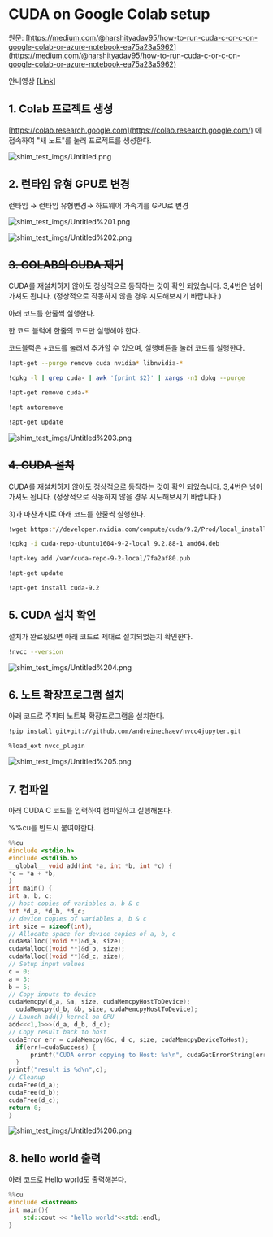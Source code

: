 # CUDA on Google Colab setup

원문: [https://medium.com/@harshityadav95/how-to-run-cuda-c-or-c-on-google-colab-or-azure-notebook-ea75a23a5962](https://medium.com/@harshityadav95/how-to-run-cuda-c-or-c-on-google-colab-or-azure-notebook-ea75a23a5962)

안내영상 [[Link](https://www.youtube.com/watch?v=_cTG9_f67y8&feature=youtu.be)]

## 1. Colab 프로젝트 생성

[https://colab.research.google.com](https://colab.research.google.com/) 에 접속하여 "새 노트"를 눌러 프로젝트를 생성한다.

![shim_test_imgs/Untitled.png](shim_test_imgs/Untitled.png)

## 2. 런타임 유형 GPU로 변경

런타임 → 런타임 유형변경→ 하드웨어 가속기를 GPU로 변경

![shim_test_imgs/Untitled%201.png](shim_test_imgs/Untitled%201.png)

![shim_test_imgs/Untitled%202.png](shim_test_imgs/Untitled%202.png)

## ~~3. COLAB의 CUDA 제거~~

CUDA를 재설치하지 않아도 정상적으로 동작하는 것이 확인 되었습니다. 3,4번은 넘어가셔도 됩니다. (정상적으로 작동하지 않을 경우 시도해보시기 바랍니다.)

아래 코드를 한줄씩 실행한다.

한 코드 블럭에 한줄의 코드만 실행해야 한다.

코드블럭은 +코드를 눌러서 추가할 수 있으며, 실행버튼을 눌러 코드를 실행한다.

```bash
!apt-get --purge remove cuda nvidia* libnvidia-*
```

```bash
!dpkg -l | grep cuda- | awk '{print $2}' | xargs -n1 dpkg --purge
```

```bash
!apt-get remove cuda-*
```

```bash
!apt autoremove
```

```bash
!apt-get update
```

![shim_test_imgs/Untitled%203.png](shim_test_imgs/Untitled%203.png)

## ~~4. CUDA 설치~~

CUDA를 재설치하지 않아도 정상적으로 동작하는 것이 확인 되었습니다. 3,4번은 넘어가셔도 됩니다. (정상적으로 작동하지 않을 경우 시도해보시기 바랍니다.)

3)과 마찬가지로 아래 코드를 한줄씩 실행한다.

```bash
!wget https:*//developer.nvidia.com/compute/cuda/9.2/Prod/local_installers/cuda-repo-ubuntu1604-9-2-local_9.2.88-1_amd64 -O cuda-repo-ubuntu1604-9-2-local_9.2.88-1_amd64.deb*
```

```bash
!dpkg -i cuda-repo-ubuntu1604-9-2-local_9.2.88-1_amd64.deb
```

```bash
!apt-key add /var/cuda-repo-9-2-local/7fa2af80.pub
```

```bash
!apt-get update
```

```bash
!apt-get install cuda-9.2
```

## 5. CUDA 설치 확인

설치가 완료됬으면 아래 코드로 제대로 설치되었는지 확인한다.

```bash
!nvcc --version
```

![shim_test_imgs/Untitled%204.png](shim_test_imgs/Untitled%204.png)

## 6. 노트 확장프로그램 설치

아래 코드로 주피터 노트북 확장프로그램을 설치한다.

```bash
!pip install git+git://github.com/andreinechaev/nvcc4jupyter.git
```

```bash
%load_ext nvcc_plugin
```

![shim_test_imgs/Untitled%205.png](shim_test_imgs/Untitled%205.png)

## 7. 컴파일

아래 CUDA C 코드를 입력하여 컴파일하고 실행해본다.

%%cu를 반드시 붙여야한다.

```cpp
%%cu
#include <stdio.h>
#include <stdlib.h>
__global__ void add(int *a, int *b, int *c) {
*c = *a + *b;
}
int main() {
int a, b, c;
// host copies of variables a, b & c
int *d_a, *d_b, *d_c;
// device copies of variables a, b & c
int size = sizeof(int);
// Allocate space for device copies of a, b, c
cudaMalloc((void **)&d_a, size);
cudaMalloc((void **)&d_b, size);
cudaMalloc((void **)&d_c, size);
// Setup input values  
c = 0;
a = 3;
b = 5;
// Copy inputs to device
cudaMemcpy(d_a, &a, size, cudaMemcpyHostToDevice);
  cudaMemcpy(d_b, &b, size, cudaMemcpyHostToDevice);
// Launch add() kernel on GPU
add<<<1,1>>>(d_a, d_b, d_c);
// Copy result back to host
cudaError err = cudaMemcpy(&c, d_c, size, cudaMemcpyDeviceToHost);
  if(err!=cudaSuccess) {
      printf("CUDA error copying to Host: %s\n", cudaGetErrorString(err));
  }
printf("result is %d\n",c);
// Cleanup
cudaFree(d_a);
cudaFree(d_b);
cudaFree(d_c);
return 0;
}
```

![shim_test_imgs/Untitled%206.png](shim_test_imgs/Untitled%206.png)

## 8. hello world 출력

아래 코드로 Hello world도 출력해본다.

```cpp
%%cu
#include <iostream>
int main(){
    std::cout << "hello world"<<std::endl;
}
```